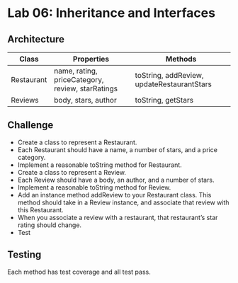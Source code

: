 # Lab 06: Inheritance and Interfaces

## Architecture
|   Class    |                   Properties                     |                   Methods                  |
|------------|--------------------------------------------------|--------------------------------------------|
| Restaurant | name, rating, priceCategory, review, starRatings | toString, addReview, updateRestaurantStars |
|  Reviews   |               body, stars, author                |              toString, getStars            |

## Challenge
* Create a class to represent a Restaurant.
* Each Restaurant should have a name, a number of stars, and a price category.
* Implement a reasonable toString method for Restaurant.
* Create a class to represent a Review.
* Each Review should have a body, an author, and a number of stars.
* Implement a reasonable toString method for Review.
* Add an instance method addReview to your Restaurant class. This method should take in a Review instance, and associate that review with this Restaurant.
* When you associate a review with a restaurant, that restaurant’s star rating should change.
* Test

## Testing
Each method has test coverage and all test pass.